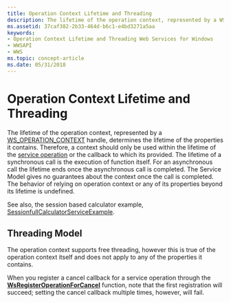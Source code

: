 ```yaml
---
title: Operation Context Lifetime and Threading
description: The lifetime of the operation context, represented by a WS\_OPERATION\_CONTEXT handle, determines the lifetime of the properties it contains.
ms.assetid: 37caf382-2b33-464d-b6c1-e4bd3271a5aa
keywords:
- Operation Context Lifetime and Threading Web Services for Windows
- WWSAPI
- WWS
ms.topic: concept-article
ms.date: 05/31/2018
---
```


# Operation Context Lifetime and Threading

The lifetime of the operation context, represented by a [WS\_OPERATION\_CONTEXT](ws-operation-context.md) handle, determines the lifetime of the properties it contains. Therefore, a context should only be used within the lifetime of the [service operation](service-operation.md) or the callback to which its provided. The lifetime of a synchronous call is the execution of function itself. For an asynchronous call the lifetime ends once the asynchronous call is completed. The Service Model gives no guarantees about the context once the call is completed. The behavior of relying on operation context or any of its properties beyond its lifetime is undefined.


See also, the session based calculator example, [SessionfullCalculatorServiceExample](sessionfullcalculatorserviceexample.md).

## Threading Model

The operation context supports free threading, however this is true of the operation context itself and does not apply to any of the properties it contains.

When you register a cancel callback for a service operation through the [**WsRegisterOperationForCancel**](/windows/desktop/api/WebServices/nf-webservices-wsregisteroperationforcancel) function, note that the first registration will succeed; setting the cancel callback multiple times, however, will fail.

 

 




